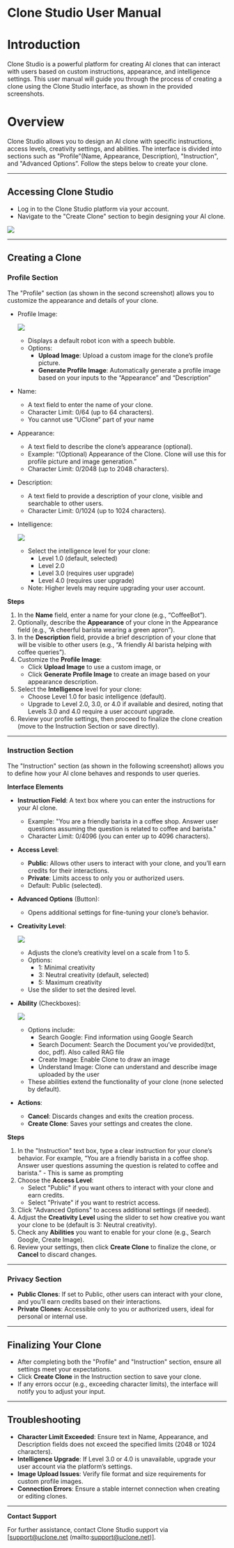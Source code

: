 # Clone Studio User Manual

# Introduction 

Clone Studio is a powerful platform for creating AI clones that can interact with users based on custom instructions, appearance, and intelligence settings. This user manual will guide you through the process of creating a clone using the Clone Studio interface, as shown in the provided screenshots.

# Overview

Clone Studio allows you to design an AI clone with specific instructions, access levels, creativity settings, and abilities. The interface is divided into sections such as "Profile”(Name, Appearance, Description), "Instruction", and "Advanced Options”. Follow the steps below to create your clone.

---

## Accessing Clone Studio 

* Log in to the Clone Studio platform via your account.  
* Navigate to the "Create Clone" section to begin designing your AI clone.

![](https://uclone-ai.github.io/uclone_contents/Screenshot%202025-03-04%20132756.jpg)

---

## Creating a Clone

### Profile Section 

The "Profile" section (as shown in the second screenshot) allows you to customize the appearance and details of your clone.

* Profile Image:
  
  ![](https://uclone-ai.github.io/uclone_contents/barista_profile.jpg)

  * Displays a default robot icon with a speech bubble.  
  * Options:  
    * **Upload Image**: Upload a custom image for the clone’s profile picture.  
    * **Generate Profile Image**: Automatically generate a profile image based on your inputs to the “Appearance” and “Description”  
* Name:  
  * A text field to enter the name of your clone.  
  * Character Limit: 0/64 (up to 64 characters).  
  * You cannot use “UClone” part of your name  
* Appearance:  
  * A text field to describe the clone’s appearance (optional).  
  * Example: “(Optional) Appearance of the Clone. Clone will use this for profile picture and image generation.”  
  * Character Limit: 0/2048 (up to 2048 characters).  
* Description:  
  * A text field to provide a description of your clone, visible and searchable to other users.  
  * Character Limit: 0/1024 (up to 1024 characters).  
* Intelligence:
  
    ![](https://uclone-ai.github.io/uclone_contents/intelligence.jpg)

  * Select the intelligence level for your clone:  
    * Level 1.0 (default, selected)  
    * Level 2.0  
    * Level 3.0 (requires user upgrade)  
    * Level 4.0 (requires user upgrade)  
  * Note: Higher levels may require upgrading your user account.

**Steps**

1. In the **Name** field, enter a name for your clone (e.g., “CoffeeBot”).  
2. Optionally, describe the **Appearance** of your clone in the Appearance field (e.g., “A cheerful barista wearing a green apron”).  
3. In the **Description** field, provide a brief description of your clone that will be visible to other users (e.g., “A friendly AI barista helping with coffee queries”).  
4. Customize the **Profile Image**:  
   * Click **Upload Image** to use a custom image, or  
   * Click **Generate Profile Image** to create an image based on your appearance description.  
5. Select the **Intelligence** level for your clone:  
   * Choose Level 1.0 for basic intelligence (default).  
   * Upgrade to Level 2.0, 3.0, or 4.0 if available and desired, noting that Levels 3.0 and 4.0 require a user account upgrade.  
6. Review your profile settings, then proceed to finalize the clone creation (move to the Instruction Section or save directly).

---

### Instruction Section 

The "Instruction" section (as shown in the following screenshot) allows you to define how your AI clone behaves and responds to user queries.

**Interface Elements**

* **Instruction Field**: A text box where you can enter the instructions for your AI clone.  
  * Example: "You are a friendly barista in a coffee shop. Answer user questions assuming the question is related to coffee and barista."  
  * Character Limit: 0/4096 (you can enter up to 4096 characters).  
* **Access Level**:  
  * **Public**: Allows other users to interact with your clone, and you’ll earn credits for their interactions.  
  * **Private**: Limits access to only you or authorized users.  
  * Default: Public (selected).  
* **Advanced Options** (Button):  
  * Opens additional settings for fine-tuning your clone’s behavior.  
* **Creativity Level**:
  
    ![](https://uclone-ai.github.io/uclone_contents/creativity.jpg)

  * Adjusts the clone’s creativity level on a scale from 1 to 5\.  
  * Options:  
    * 1: Minimal creativity  
    * 3: Neutral creativity (default, selected)  
    * 5: Maximum creativity  
  * Use the slider to set the desired level.  
* **Ability** (Checkboxes):
  
    ![](https://uclone-ai.github.io/uclone_contents/ability_new.jpg)

  * Options include:  
    * Search Google: Find information using Google Search  
    * Search Document: Search the Document you’ve provided(txt, doc, pdf). Also called RAG file  
    * Create Image: Enable Clone to draw an image   
    * Understand Image: Clone can understand and describe image uploaded by the user  
  * These abilities extend the functionality of your clone (none selected by default).  
* **Actions**:  
  * **Cancel**: Discards changes and exits the creation process.  
  * **Create Clone**: Saves your settings and creates the clone.

**Steps**

1. In the "Instruction" text box, type a clear instruction for your clone’s behavior. For example, “You are a friendly barista in a coffee shop. Answer user questions assuming the question is related to coffee and barista.” \- This is same as prompting  
2. Choose the **Access Level**:  
   * Select "Public" if you want others to interact with your clone and earn credits.  
   * Select "Private" if you want to restrict access.  
3. Click "Advanced Options" to access additional settings (if needed).  
4. Adjust the **Creativity Level** using the slider to set how creative you want your clone to be (default is 3: Neutral creativity).  
5. Check any **Abilities** you want to enable for your clone (e.g., Search Google, Create Image).  
6. Review your settings, then click **Create Clone** to finalize the clone, or **Cancel** to discard changes.

---

### Privacy Section

* **Public Clones**: If set to Public, other users can interact with your clone, and you’ll earn credits based on their interactions.  
* **Private Clones**: Accessible only to you or authorized users, ideal for personal or internal use.  

---

## Finalizing Your Clone

* After completing both the "Profile" and "Instruction" section, ensure all settings meet your expectations.  
* Click **Create Clone** in the Instruction section to save your clone.  
* If any errors occur (e.g., exceeding character limits), the interface will notify you to adjust your input.


---

## Troubleshooting

* **Character Limit Exceeded**: Ensure text in Name, Appearance, and Description fields does not exceed the specified limits (2048 or 1024 characters).  
* **Intelligence Upgrade**: If Level 3.0 or 4.0 is unavailable, upgrade your user account via the platform’s settings.  
* **Image Upload Issues**: Verify file format and size requirements for custom profile images.  
* **Connection Errors**: Ensure a stable internet connection when creating or editing clones.

---

**Contact Support**

For further assistance, contact Clone Studio support via \[support@uclone.net (mailto:support@uclone.net)\].

